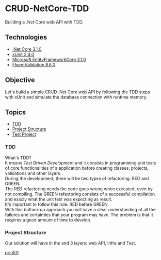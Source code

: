 # CRUD-NetCore-TDD

Building a .Net Core web API with TDD.

## Technologies

- [.Net Core 3.1.0](https://dotnet.microsoft.com/download/dotnet-core/3.1)
- [xUnit 2.4.0](https://www.nuget.org/packages/xunit/2.4.0)
- [Microsoft.EntityFrameworkCore 3.1.0](https://www.nuget.org/packages/Microsoft.EntityFrameworkCore/3.1.0)
- [FluentValidation 8.6.0](https://www.nuget.org/packages/fluentvalidation)

## Objective

Let's build a simple CRUD .Net Core web API by following the TDD steps with xUnit and simulate the database connection with runtime memory.

## Topics

- [TDD](#tdd)
- [Project Structure](#project-structure)
- [Test Project](#test-project)

### TDD

What's TDD?  
It means _Test Driven Development_ and it consists in programming unit tests of core functionalities of a application before creating classes, projects, validations and other layers.  
During the development, there will be two types of refactoring: RED and GREEN.  
The RED refactoring needs the code goes wrong when executed, even by not compiling.
The GREEN refactoring consists of a successful compilation and exacly what the unit test was expecting as result.  
It's important to follow this rule: RED before GREEN.  
With this bottom-up approach you will have a clear understanding of all the failures and certainties that your program may have. The problem is that it requires a good amount of time to develop.

### Project Structure

Our solution will have in the end 3 layers: web API, Infra and Test.

[print01](/docs/print01.JPG)
